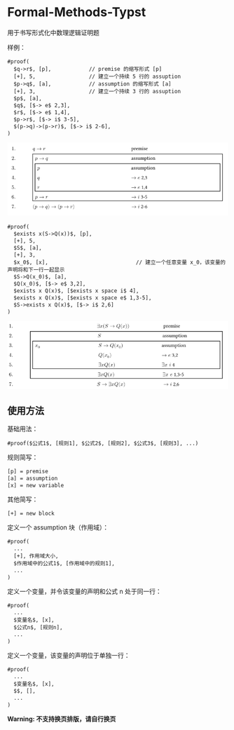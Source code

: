 # Formal-Methods-Typst

用于书写形式化中数理逻辑证明题

样例：

```
#proof(
  $q->r$, [p],            // premise 的缩写形式 [p]
  [+], 5,                 // 建立一个持续 5 行的 assuption
  $p->q$, [a],            // assumption 的缩写形式 [a]
  [+], 3,                 // 建立一个持续 3 行的 assuption
  $p$, [a],
  $q$, [$-> e$ 2,3],
  $r$, [$-> e$ 1,4],
  $p->r$, [$-> i$ 3-5],
  $(p->q)->(p->r)$, [$-> i$ 2-6],
)
```

![](sample_1.png)

```
#proof(
  $exists x(S->Q(x))$, [p],
  [+], 5,
  $S$, [a],
  [+], 3,
  $x_0$, [x],                            // 建立一个任意变量 x_0，该变量的声明将和下一行一起显示
  $S->Q(x_0)$, [a],
  $Q(x_0)$, [$-> e$ 3,2],
  $exists x Q(x)$, [$exists x space i$ 4],
  $exists x Q(x)$, [$exists x space e$ 1,3-5],
  $S->exists x Q(x)$, [$-> i$ 2,6]
)
```

![](sample_2.png)

## 使用方法

基础用法：

```
#proof($公式1$, [规则1], $公式2$, [规则2], $公式3$, [规则3], ...)
```

规则简写：

```
[p] = premise
[a] = assumption
[x] = new variable
```

其他简写：

```
[+] = new block
```

定义一个 assumption 块（作用域）：

```
#proof(
  ...
  [+], 作用域大小,
  $作用域中的公式1$, [作用域中的规则1],
  ...
)
```

定义一个变量，并令该变量的声明和公式 n 处于同一行：

```
#proof(
  ...
  $变量名$, [x],
  $公式n$, [规则n],
  ...
)
```

定义一个变量，该变量的声明位于单独一行：

```
#proof(
  ...
  $变量名$, [x],
  $$, [],
  ...
)
```


**Warning: 不支持换页排版，请自行换页**
